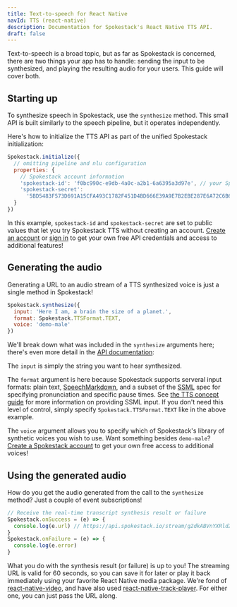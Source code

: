 ```yaml
---
title: Text-to-speech for React Native
navId: TTS (react-native)
description: Documentation for Spokestack's React Native TTS API.
draft: false
---
```


Text-to-speech is a broad topic, but as far as Spokestack is concerned, there are two things your app has to handle: sending the input to be synthesized, and playing the resulting audio for your users. This guide will cover both.

## Starting up

To synthesize speech in Spokestack, use the `synthesize` method. This small API is built similarly to the speech pipeline, but it operates independently.

Here's how to initialize the TTS API as part of the unified Spokestack initialization:

```javascript
Spokestack.initialize({
  // omitting pipeline and nlu configuration
  properties: {
    // Spokestack account information
    'spokestack-id': 'f0bc990c-e9db-4a0c-a2b1-6a6395a3d97e', // your Spokestack API ID
    'spokestack-secret':
      '5BD5483F573D691A15CFA493C1782F451D4BD666E39A9E7B2EBE287E6A72C6B6' // your Spokestack API secret
  }
})
```

In this example, `spokestack-id` and `spokestack-secret` are set to public values that let you try Spokestack TTS without creating an account. [Create an account](/create) or [sign in](/login) to get your own free API credentials and access to additional features!

## Generating the audio

Generating a URL to an audio stream of a TTS synthesized voice is just a single method in Spokestack!

```javascript
Spokestack.synthesize({
  input: 'Here I am, a brain the size of a planet.',
  format: Spokestack.TTSFormat.TEXT,
  voice: 'demo-male'
})
```

We'll break down what was included in the `synthesize` arguments here; there's even more detail in the [API documentation](https://github.com/spokestack/react-native-spokestack#methods):

The `input` is simply the string you want to hear synthesized.

The `format` argument is here because Spokestack supports serveral input formats: plain text, [SpeechMarkdown](https://www.speechmarkdown.org/), and a subset of the [SSML](https://www.w3.org/TR/speech-synthesis11) spec for specifying pronunciation and specific pause times. See [the TTS concept guide](/docs/Concepts/tts) for more information on providing SSML input. If you don't need this level of control, simply specify `Spokestack.TTSFormat.TEXT` like in the above example.

The `voice` argument allows you to specify which of Spokestack's library of synthetic voices you wish to use. Want something besides `demo-male`? [Create a Spokestack account](/create) to get your own free access to additional voices!

## Using the generated audio

How do you get the audio generated from the call to the `synthesize` method? Just a couple of event subscriptions!

```javascript
// Receive the real-time transcript synthesis result or failure
Spokestack.onSuccess = (e) => {
  console.log(e.url) // https://api.spokestack.io/stream/g2dkABVnYXRld2F5QDE3Mi4yNy4xMi4yNDQAACeUAAAAAgE
}
Spokestack.onFailure = (e) => {
  console.log(e.error)
}
```

What you do with the synthesis result (or failure) is up to you! The streaming URL is valid for 60 seconds, so you can save it for later or play it back immediately using your favorite React Native media package. We're fond of [react-native-video](https://github.com/react-native-community/react-native-video), and have also used [react-native-track-player](https://github.com/react-native-kit/react-native-track-player). For either one, you can just pass the URL along.
